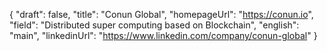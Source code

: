 {
    "draft": false,
    "title": "Conun Global",
    "homepageUrl": "https://conun.io",
    "field": "Distributed super computing based on Blockchain",
    "english": "main",
    "linkedinUrl": "https://www.linkedin.com/company/conun-global"
}